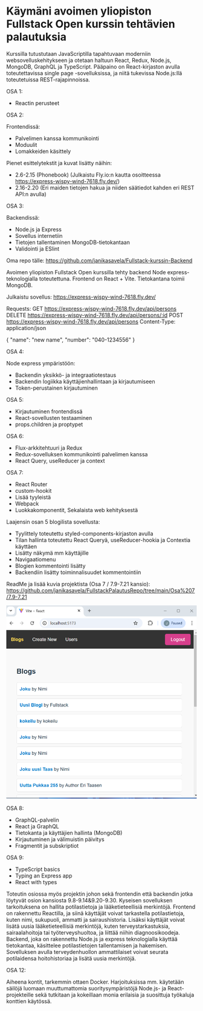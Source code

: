 # Käymäni avoimen yliopiston Fullstack Open kurssin tehtävien palautuksia

Kurssilla tutustutaan JavaScriptilla tapahtuvaan moderniin websovelluskehitykseen ja otetaan haltuun React, Redux, Node.js, MongoDB, GraphQL ja TypeScript. Pääpaino on React-kirjaston avulla toteutettavissa single page -sovelluksissa, ja niitä tukevissa Node.js:llä toteutetuissa REST-rajapinnoissa.

OSA 1:

- Reactin perusteet

OSA 2:

Frontendissä:

- Palvelimen kanssa kommunikointi
- Moduulit
- Lomakkeiden käsittely

Pienet esittelytekstit ja kuvat lisätty näihin:

- 2.6-2.15 (Phonebook) (Julkaistu Fly.io:n kautta osoitteessa https://express-wispy-wind-7618.fly.dev/)
- 2.16-2.20 (Eri maiden tietojen hakua ja niiden säätiedot kahden eri REST API:n avulla)

OSA 3:

Backendissä:

- Node.js ja Express
- Sovellus internetiin
- Tietojen tallentaminen MongoDB-tietokantaan
- Validointi ja ESlint

Oma repo tälle: https://github.com/janikasavela/Fullstack-kurssin-Backend

Avoimen yliopiston Fullstack Open kurssilla tehty backend Node express-teknologialla toteutettuna. Frontend on React + Vite. Tietokantana toimii MongoDB.

Julkaistu sovellus: https://express-wispy-wind-7618.fly.dev/

Requests: GET https://express-wispy-wind-7618.fly.dev/api/persons DELETE https://express-wispy-wind-7618.fly.dev/api/persons/:id POST https://express-wispy-wind-7618.fly.dev/api/persons Content-Type: application/json

{ "name": "new name", "number": "040-1234556" }

OSA 4:

Node express ympäristöön:

- Backendin yksikkö- ja integraatiotestaus
- Backendin logiikka käyttäjienhallintaan ja kirjautumiseen
- Token-perustainen kirjautuminen

OSA 5:

- Kirjautuminen frontendissä
- React-sovellusten testaaminen
- props.children ja proptypet

OSA 6:

- Flux-arkkitehtuuri ja Redux
- Redux-sovelluksen kommunikointi palvelimen kanssa
- React Query, useReducer ja context

OSA 7:

- React Router
- custom-hookit
- Lisää tyyleistä
- Webpack
- Luokkakomponentit, Sekalaista web kehityksestä

Laajensin osan 5 blogilista sovellusta:

- Tyylittely toteutettu styled-components-kirjaston avulla
- Tilan hallinta toteutettu React Queryä, useReducer-hookia ja Contextia käyttäen
- Lisätty näkymä mm käyttäjille
- Navigaatiomenu
- Blogien kommentointi lisätty
- Backendiin lisätty toiminnalisuudet kommentointiin

ReadMe ja lisää kuvia projektista (Osa 7 / 7.9-7.21 kansio):
https://github.com/janikasavela/FullstackPalautusRepo/tree/main/Osa%207/7.9-7.21

<img src="image.png" alt="alt text" width="550"/>

OSA 8:

- GraphQL-palvelin
- React ja GraphQL
- Tietokanta ja käyttäjien hallinta (MongoDB)
- Kirjautuminen ja välimuistin päivitys
- Fragmentit ja subskriptiot

OSA 9:

- TypeScript basics
- Typing an Express app
- React with types

Toteutin osiossa myös projektin johon sekä frontendin että backendin jotka löytyvät osion kansiosta 9.8-9.14&9.20-9.30. Kyseisen sovelluksen tarkoituksena on hallita potilastietoja ja lääketieteellisiä merkintöjä. Frontend on rakennettu Reactilla, ja siinä käyttäjät voivat tarkastella potilastietoja, kuten nimi, sukupuoli, ammatti ja sairaushistoria. Lisäksi käyttäjät voivat lisätä uusia lääketieteellisiä merkintöjä, kuten terveystarkastuksia, sairaalahoitoja tai työterveyshuoltoa, ja liittää niihin diagnoosikoodeja. Backend, joka on rakennettu Node.js ja express teknologialla käyttää tietokantaa, käsittelee potilastietojen tallentamisen ja hakemisen. Sovelluksen avulla terveydenhuollon ammattilaiset voivat seurata potilaidensa hoitohistoriaa ja lisätä uusia merkintöjä.

OSA 12:

Aiheena kontit, tarkemmin ottaen Docker. Harjoituksissa mm. käytetään säilöjä luomaan muuttumattomia suoritysympäristöjä Node.js- ja React-projekteille sekä tutkitaan ja kokeillaan monia erilaisia ja suosittuja työkaluja konttien käytössä.
